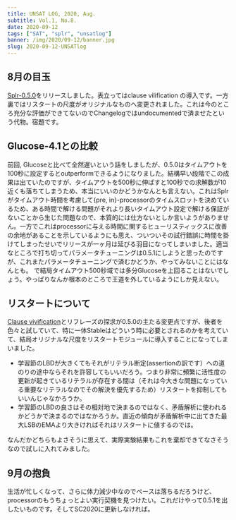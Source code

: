 ```yaml
---
title: UNSAT LOG, 2020, Aug.
subtitle: Vol.1, No.8.
date: 2020-09-12
tags: ["SAT", "splr", "unsatlog"]
banner: /img/2020/09-12/banner.jpg
slug: 2020-09-12-UNSATlog
---
```

## 8月の目玉

[Splr-0.5.0](https:://crates.io/crates/splr/)をリリースしました。表立ってはclause vilification の導入です。一方裏ではリスタートの尺度がオリジナルなものへ変更されました。これは今のところ充分な評価ができてないのでChangelogではundocumentedで済ませたという代物。宿題です。

## Glucose-4.1との比較

前回, Glucoseと比べて全然遅いという話をしましたが、0.5.0はタイムアウトを100秒に設定するとoutperformできるようになりました。結構早い段階でこの成果は出ていたのですが、タイムアウトを500秒に伸ばすと100秒での求解数が10近くも落ちてしまうため、本当にいいのかどうかなんとも言えない。これはSplrがタイムアウト時間を考慮して{pre, in}-processorのタイムスロットを決めているため、ある時間で解ける問題がそれより長いタイムアウト設定で解ける保証がないことから生じた問題なので、本質的には仕方ないとしか言いようがありません。一方でこれはprocessorに与える時間に関するヒューリスティックスに改善の余地があることを示しているようにも思え、ついついその試行錯誤に時間を掛けてしまったせいでリリースが一ヶ月は延びる羽目になってしまいました。適当なところで打ち切ってパラメータチューニングは0.5.1にしようと思ったのですが、これまたパラメータチューニングで済むかどうか、やってみないことにはなんとも。
で結局タイムアウト500秒域では多分Glucoseを上回ることはないでしょう。やっぱりなんか根本のところで王道を外しているようにしか見えない。

## リスタートについて

[Clause vivification](/2020/2020-08-19-splr-with-vivification/)とリフレーズの探求が0.5.0の主たる変更点ですが、後者を色々と試していて、特に一体Stableはどういう時に必要とされるのかを考えていて、結局オリジナルな尺度をリスタートモジュールに導入することになってしまいました。

* 学習節のLBDが大きくてもそれがリテラル断定(assertionの訳です）への道のりの途中ならそれを許容してもいいだろう。つまり非常に頻繁に活性度の更新が起きているリテラルが存在する間は（それは今大きな問題になっている重要なリテラルなのでその解決を優先するため）リスタートを抑制してもいいんじゃなかろうか。
* 学習節のLBDの良さはその相対地で決まるのではなく、矛盾解析に使われるかどうかで決まるのではなかろうか。直近の傾向が矛盾解析中に出てきた最大LSBのEMAより大きければそれはリスタートに値するのでは。

なんだかどちらもよさそうに思えて、実際実験結果もこれを棄却できてなさそうなので試しに入れてみました。

## 9月の抱負

生活が忙しくなって、さらに体力減少中なのでペースは落ちるだろうけど、processorのもうちょっとよい実行契機を見つけたい。これだけやって0.5.1を出したいものです。そしてSC2020に更新しなければ。
